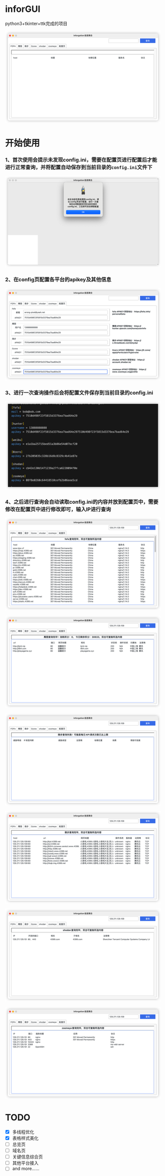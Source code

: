 # inforGUI

python3+tkinter+ttk完成的项目

![image-20221018165249920](README.assets/image-20221018165249920.png)

# 开始使用

### 1、首次使用会提示未发现config.ini，需要在配置页进行配置后才能进行正常查询，并将配置自动保存到当前目录的`config.ini`文件下

![image-20221018165343470](README.assets/image-20221018165343470.png)

### 2、在config页配置各平台的apikey及其他信息

![image-20221018165422965](README.assets/image-20221018165422965.png)

### 3、进行一次查询操作后会将配置文件保存到当前目录的config.ini

![image-20221018165539744](README.assets/image-20221018165539744.png)

### 4、之后进行查询会自动读取config.ini的内容并放到配置页中，需要修改在配置页中进行修改即可，输入IP进行查询

![image-20221018165731197](README.assets/image-20221018165731197.png)

![image-20221018165739504](README.assets/image-20221018165739504.png)

![image-20221018165744058](README.assets/image-20221018165744058.png)

![image-20221018165748280](README.assets/image-20221018165748280.png)

![image-20221018165752702](README.assets/image-20221018165752702.png)

![image-20221018165757144](README.assets/image-20221018165757144.png)

# TODO

- [x] 多线程优化
- [x] 表格样式美化
- [ ] 总览页
- [ ] 域名页
- [ ] 关键信息综合页
- [ ] 其他平台接入
- [ ] and more......

